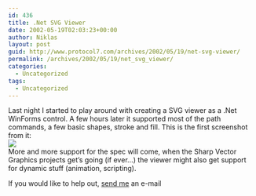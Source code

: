 ```yaml
---
id: 436
title: .Net SVG Viewer
date: 2002-05-19T02:03:23+00:00
author: Niklas
layout: post
guid: http://www.protocol7.com/archives/2002/05/19/net-svg-viewer/
permalink: /archives/2002/05/19/net_svg_viewer/
categories:
  - Uncategorized
tags:
  - Uncategorized
---
```

<div class='microid-ccfbaee0dc5e5803da41273f1e1a08b19b2ca903'>
  <p>
    Last night I started to play around with creating a SVG viewer as a .Net WinForms control. A few hours later it supported most of the path commands, a few basic shapes, stroke and fill. This is the first screenshot from it:<br /> <a href="blogs/svgviewer_screen1.gif"><img src="/blogs/svgviewer_screen1_thumb.gif" border="0" /></a><br /> More and more support for the spec will come, when the Sharp Vector Graphics projects get&#8217;s going (if ever&#8230;) the viewer might also get support for dynamic stuff (animation, scripting).
  </p>
  
  <p>
    If you would like to help out, <a href="mailto:niklas@protocol7.com">send me</a> an e-mail
  </p>
</div>